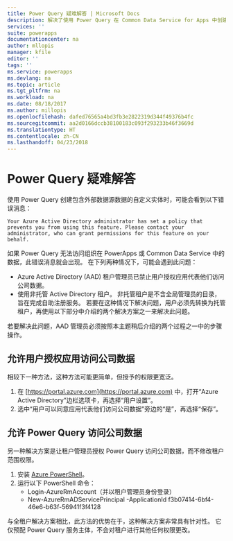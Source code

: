 ```yaml
---
title: Power Query 疑难解答 | Microsoft Docs
description: 解决了使用 Power Query 在 Common Data Service for Apps 中创建自定义实体时遇到的问题
services: ''
suite: powerapps
documentationcenter: na
author: mllopis
manager: kfile
editor: ''
tags: ''
ms.service: powerapps
ms.devlang: na
ms.topic: article
ms.tgt_pltfrm: na
ms.workload: na
ms.date: 08/18/2017
ms.author: millopis
ms.openlocfilehash: dafed76565a4bd3fb3e2822319d344f49376b4fc
ms.sourcegitcommit: aa2d0166dccb38100183c093f293233b46f3669d
ms.translationtype: HT
ms.contentlocale: zh-CN
ms.lasthandoff: 04/23/2018
---
```

# <a name="troubleshooting-power-query"></a>Power Query 疑难解答
使用 Power Query 创建包含外部数据源数据的自定义实体时，可能会看到以下错误消息：

`Your Azure Active Directory administrator has set a policy that prevents you from using this feature. Please contact your administrator, who can grant permissions for this feature on your behalf.`

如果 Power Query 无法访问组织在 PowerApps 或 Common Data Service 中的数据，此错误消息就会出现。 在下列两种情况下，可能会遇到此问题：

* Azure Active Directory (AAD) 租户管理员已禁止用户授权应用代表他们访问公司数据。
* 使用非托管 Active Directory 租户。 非托管租户是不含全局管理员的目录，旨在完成自助注册服务。 若要在这种情况下解决问题，用户必须先转换为托管租户，再使用以下部分中介绍的两个解决方案之一来解决此问题。

若要解决此问题，AAD 管理员必须按照本主题稍后介绍的两个过程之一中的步骤操作。

## <a name="allow-users-to-consent-to-apps-that-access-company-data"></a>允许用户授权应用访问公司数据
相较下一种方法，这种方法可能更简单，但授予的权限更宽泛。

1. 在 [https://portal.azure.com](https://portal.azure.com) 中，打开“Azure Active Directory”边栏选项卡，再选择“用户设置”。
1. 选中“用户可以同意应用代表他们访问公司数据”旁边的“是”，再选择“保存”。

## <a name="allow-power-query-to-access-company-data"></a>允许 Power Query 访问公司数据
另一种解决方案是让租户管理员授权 Power Query 访问公司数据，而不修改租户范围权限。

1. 安装 [Azure PowerShell](https://docs.microsoft.com/powershell/azure/install-azurerm-ps)。
2. 运行以下 PowerShell 命令：
   * Login-AzureRmAccount（并以租户管理员身份登录）
   * New-AzureRmADServicePrincipal -ApplicationId f3b07414-6bf4-46e6-b63f-56941f3f4128

与全租户解决方案相比，此方法的优势在于，这种解决方案非常具有针对性。 它仅预配 Power Query 服务主体，不会对租户进行其他任何权限更改。

